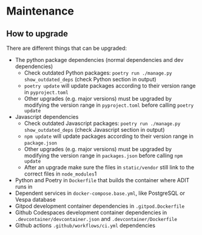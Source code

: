 # Maintenance

## How to upgrade

There are different things that can be upgraded:

- The python package dependencies (normal dependencies and dev dependencies)
  - Check outdated Python packages: `poetry run ./manage.py show_outdated_deps` (check Python section in output)
  - `poetry update` will update packages according to their version range in `pyproject.toml`
  - Other upgrades (e.g. major versions) must be upgraded by modifying the version range in `pyproject.toml` before calling `poetry update`
- Javascript dependencies
  - Check outdated Javascript packages: `poetry run ./manage.py show_outdated_deps` (check Javascript section in output)
  - `npm update` will update packages according to their version range in `package.json`
  - Other upgrades (e.g. major versions) must be upgraded by modifying the version range in `packages.json` before calling `npm update`
  - After an upgrade make sure the files in `static/vendor` still link to the correct files in `node_modules`1
- Python and Poetry in `Dockerfile` that builds the container where ADIT runs in
- Dependent services in `docker-compose.base.yml`, like PostgreSQL or Vespa database
- Gitpod development container dependencies in `.gitpod.Dockerfile`
- Github Codespaces development container dependencies in `.devcontainer/devcontainer.json` and `.devcontainer/Dockerfile`
- Github actions `.github/workflows/ci.yml` dependencies
